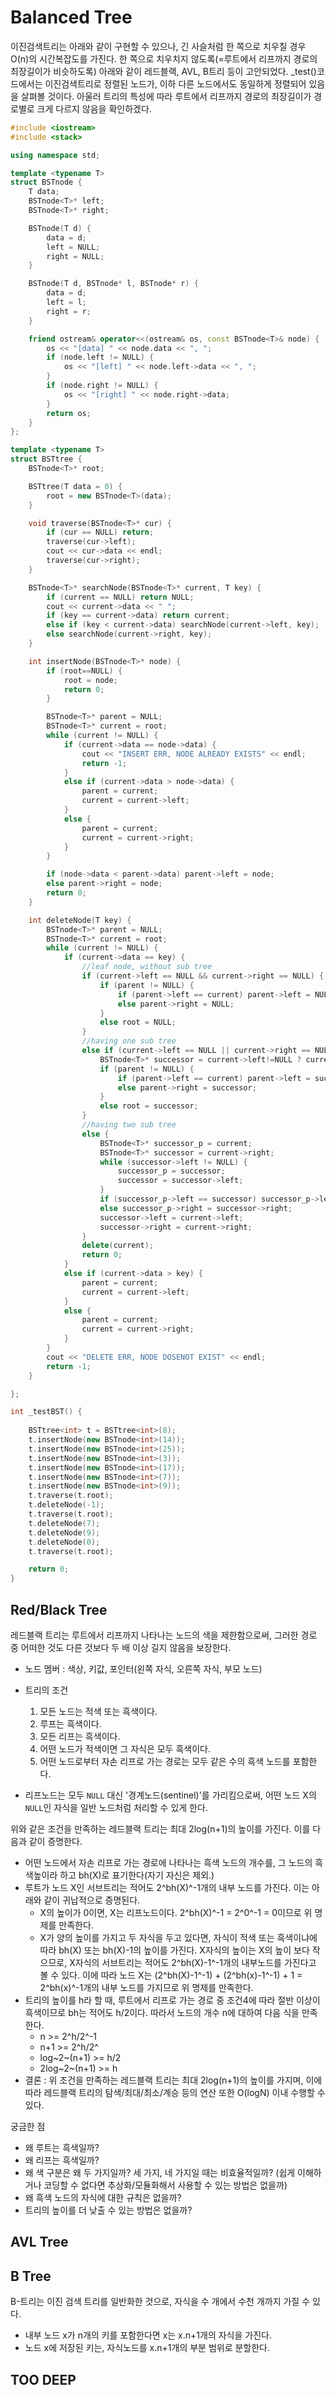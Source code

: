 # Balanced Tree

이진검색트리는 아래와 같이 구현할 수 있으나, 긴 사슬처럼 한 쪽으로 치우칠 경우 O(n)의 시간복잡도를 가진다. 한 쪽으로 치우치지 않도록(=루트에서 리프까지 경로의 최장길이가 비슷하도록) 아래와 같이 레드블랙, AVL, B트리 등이 고안되었다. _test()코드에서는 이진검색트리로 정렬된 노드가, 이하 다른 노드에서도 동일하게 정렬되어 있음을 살펴볼 것이다. 아울러 트리의 특성에 따라 루트에서 리프까지 경로의 최장길이가 경로별로 크게 다르지 않음을 확인하겠다.

```c++
#include <iostream>
#include <stack>

using namespace std;

template <typename T>
struct BSTnode {
	T data;
	BSTnode<T>* left;
	BSTnode<T>* right;

	BSTnode(T d) {
		data = d;
		left = NULL;
		right = NULL;
	}

	BSTnode(T d, BSTnode* l, BSTnode* r) {
		data = d;
		left = l;
		right = r;
	}

	friend ostream& operator<<(ostream& os, const BSTnode<T>& node) {
		os << "[data] " << node.data << ", ";
		if (node.left != NULL) {
			os << "[left] " << node.left->data << ", ";
		}
		if (node.right != NULL) {
			os << "[right] " << node.right->data;
		}
		return os;
	}
};

template <typename T>
struct BSTtree {
	BSTnode<T>* root;

	BSTtree(T data = 0) {
		root = new BSTnode<T>(data);
	}

	void traverse(BSTnode<T>* cur) {
		if (cur == NULL) return;
		traverse(cur->left);
		cout << cur->data << endl;
		traverse(cur->right);
	}

	BSTnode<T>* searchNode(BSTnode<T>* current, T key) {
		if (current == NULL) return NULL;
		cout << current->data << " ";
		if (key == current->data) return current;
		else if (key < current->data) searchNode(current->left, key);
		else searchNode(current->right, key);
	}

	int insertNode(BSTnode<T>* node) {
		if (root==NULL) {
			root = node;
			return 0;
		}

		BSTnode<T>* parent = NULL;
		BSTnode<T>* current = root;
		while (current != NULL) {
			if (current->data == node->data) {
				cout << "INSERT ERR, NODE ALREADY EXISTS" << endl;
				return -1;
			}
			else if (current->data > node->data) {
				parent = current;
				current = current->left;
			}
			else {
				parent = current;
				current = current->right;
			}
		}

		if (node->data < parent->data) parent->left = node;
		else parent->right = node;
		return 0;
	}

	int deleteNode(T key) {
		BSTnode<T>* parent = NULL;
		BSTnode<T>* current = root;
		while (current != NULL) {
			if (current->data == key) {
				//leaf node, without sub tree
				if (current->left == NULL && current->right == NULL) { 
					if (parent != NULL) {
						if (parent->left == current) parent->left = NULL;
						else parent->right = NULL;
					}
					else root = NULL;
				}
				//having one sub tree
				else if (current->left == NULL || current->right == NULL) { 
					BSTnode<T>* successor = current->left!=NULL ? current->left : current->right;
					if (parent != NULL) {
						if (parent->left == current) parent->left = successor;
						else parent->right = successor;
					}
					else root = successor;
				}
				//having two sub tree
				else { 
					BSTnode<T>* successor_p = current;
					BSTnode<T>* successor = current->right;
					while (successor->left != NULL) {
						successor_p = successor;
						successor = successor->left;
					}
					if (successor_p->left == successor) successor_p->left = successor->right;
					else successor_p->right = successor->right;
					successor->left = current->left;
					successor->right = current->right;
				}
				delete(current);
				return 0;
			}
			else if (current->data > key) {
				parent = current;
				current = current->left;
			}
			else {
				parent = current;
				current = current->right;
			}
		}
		cout << "DELETE ERR, NODE DOSENOT EXIST" << endl;
		return -1;
	}

};

int _testBST() {
    
	BSTtree<int> t = BSTtree<int>(8);
	t.insertNode(new BSTnode<int>(14));
	t.insertNode(new BSTnode<int>(25));
	t.insertNode(new BSTnode<int>(3));
	t.insertNode(new BSTnode<int>(17));
	t.insertNode(new BSTnode<int>(7));
	t.insertNode(new BSTnode<int>(9));
	t.traverse(t.root);
	t.deleteNode(-1);
	t.traverse(t.root);
	t.deleteNode(7);
	t.deleteNode(9);
	t.deleteNode(0);
	t.traverse(t.root);

	return 0;
}
```



## Red/Black Tree

레드블랙 트리는 루트에서 리프까지 나타나는 노드의 색을 제한함으로써, 그러한 경로 중 어떠한 것도 다른 것보다 두 배 이상 길지 않음을 보장한다.

- 노드 멤버 : 색상, 키값, 포인터(왼쪽 자식, 오른쪽 자식, 부모 노드)
- 트리의 조건

	1. 모든 노드는 적색 또는 흑색이다.
	2. 루프는 흑색이다.
	3. 모든 리프는 흑색이다.
	4. 어떤 노드가 적색이면 그 자식은 모두 흑색이다.
	5. 어떤 노드로부터 자손 리프로 가는 경로는 모두 같은 수의 흑색 노드를 포함한다.

- 리프노드는 모두 `NULL` 대신 '경계노드(sentinel)'를 가리킴으로써, 어떤 노드 X의 `NULL`인 자식을 일반 노드처럼 처리할 수 있게 한다.



위와 같은 조건을 만족하는 레드블랙 트리는 최대 2log(n+1)의 높이를 가진다. 이를 다음과 같이 증명한다.

- 어떤 노드에서 자손 리프로 가는 경로에 나타나는 흑색 노드의 개수를, 그 노드의 흑색높이라 하고 bh(X)로 표기한다(자기 자신은 제외.)
- 루트가 노드 X인 서브트리는 적어도 2^bh(X)^-1개의 내부 노드를 가진다. 이는 아래와 같이 귀납적으로 증명된다.
  - X의 높이가 0이면, X는 리프노드이다. 2^bh(X)^-1 = 2^0^-1 = 0이므로 위 명제를 만족한다.
  - X가 양의 높이를 가지고 두 자식을 두고 있다면, 자식이 적색 또는 흑색이냐에 따라 bh(X) 또는 bh(X)-1의 높이를 가진다. X자식의 높이는 X의 높이 보다 작으므로, X자식의 서브트리는 적어도 2^bh(X)-1^-1개의 내부노드를 가진다고 볼 수 있다. 이에 따라 노드 X는 (2^bh(X)-1^-1) + (2^bh(x)-1^-1) + 1 = 2^bh(x)^-1개의 내부 노드를 가지므로 위 명제를 만족한다.
- 트리의 높이를 h라 할 때, 루트에서 리프로 가는 경로 중 조건4에 따라 절반 이상이 흑색이므로 bh는 적어도 h/2이다. 따라서 노드의 개수 n에 대하여 다음 식을 만족한다.
  - n >= 2^h/2^-1
  - n+1 >= 2^h/2^
  - log~2~(n+1) >= h/2
  - 2log~2~(n+1) >= h
- 결론 : 위 조건을 만족하는 레드블랙 트리는 최대 2log(n+1)의 높이를 가지며, 이에 따라 레드블랙 트리의 탐색/최대/최소/계승 등의 연산 또한 O(logN) 이내 수행할 수 있다.











궁금한 점

- 왜 루트는 흑색일까?
- 왜 리프는 흑색일까?
- 왜 색 구분은 왜 두 가지일까? 세 가지, 네 가지일 때는 비효율적일까? (쉽게 이해하거나 코딩할 수 없다면 추상화/모듈화해서 사용할 수 있는 방법은 없을까)
- 왜 흑색 노드의 자식에 대한 규칙은 없을까?
- 트리의 높이를 더 낮출 수 있는 방법은 없을까?



## AVL Tree





## B Tree

B-트리는 이진 검색 트리를 일반화한 것으로, 자식을 수 개에서 수천 개까지 가질 수 있다.

- 내부 노드 x가 n개의 키를 포함한다면 x는 x.n+1개의 자식을 가진다.
- 노드 x에 저장된 키는, 자식노드를 x.n+1개의 부분 범위로 분할한다.













## TOO DEEP





















